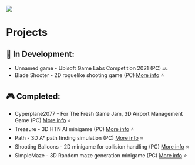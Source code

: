 ![](https://media.giphy.com/media/o8elHkOZR56g0/giphy.gif)
# Projects
## :game_die: **In Development:**

+ Unnamed game - Ubisoft Game Labs Competition 2021 (PC) :soon:
+ Blade Shooter - 2D roguelike shooting game (PC) [More info](https://github.com/Double-Seven/BladeRunnerGameProject) :star:

## :video_game: **Completed:**

+ Cyperplane2077 - For The Fresh Game Jam, 3D Airport Management Game (PC) [More info](https://github.com/Seibaah/The-Fresh-Game-Jam-2021) :star:
+ Treasure - 3D HTN AI minigame (PC) [More info](https://github.com/Double-Seven/Game_algorithm_implementation/tree/main/A4_HTN) :star:
+ Path - 3D A* path finding simulation (PC) [More info](https://github.com/Double-Seven/Game_algorithm_implementation/tree/main/A2_CollisionDetection) :star:
+ Shooting Balloons - 2D minigame for collision handling (PC) [More info](https://github.com/Double-Seven/Game_algorithm_implementation/tree/main/A3_PathFinding) :star:
+ SimpleMaze - 3D Random maze generation minigame (PC) [More info](https://github.com/Double-Seven/Game_algorithm_implementation/tree/main/A1_Maze) :star:

<!--
**Double-Seven/Double-Seven** is a ✨ _special_ ✨ repository because its `README.md` (this file) appears on your GitHub profile.

Here are some ideas to get you started:

- 🔭 I’m currently working on ...
- 🌱 I’m currently learning ...
- 👯 I’m looking to collaborate on ...
- 🤔 I’m looking for help with ...
- 💬 Ask me about ...
- 📫 How to reach me: ...
- 😄 Pronouns: ...
- ⚡ Fun fact: ...
-->
